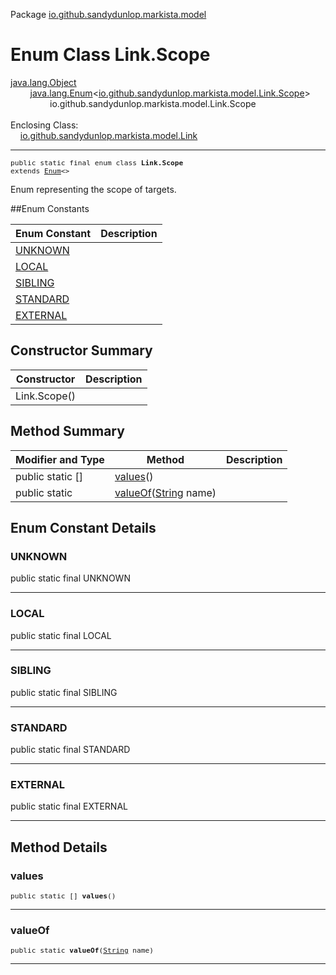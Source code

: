 Package [io.github.sandydunlop.markista.model](index.md)

# Enum Class Link.Scope
[java.lang.Object](https://docs.oracle.com/en/java/javase/24/docs/api/java.base/java/lang/Object.html)<br/>
        [java.lang.Enum](https://docs.oracle.com/en/java/javase/24/docs/api/java.base/java/lang/Enum.html)<[io.github.sandydunlop.markista.model.Link.Scope](Link.Scope.md)><br/>
                io.github.sandydunlop.markista.model.Link.Scope<br/>
<br/>
Enclosing Class:<br/>
    [io.github.sandydunlop.markista.model.Link](Link.md)


----

<span style="font-family: monospace; font-size: 80%;">public static final enum class __Link.Scope__<br/>extends [Enum](https://docs.oracle.com/en/java/javase/24/docs/api/java.base/java/lang/Enum.html)<[](Link.Scope.md)>
</span>

Enum representing the scope of targets.


##Enum Constants

| Enum Constant         | Description |
|-----------------------|-------------|
| [UNKNOWN](#unknown)   |             |
| [LOCAL](#local)       |             |
| [SIBLING](#sibling)   |             |
| [STANDARD](#standard) |             |
| [EXTERNAL](#external) |             |



## Constructor Summary

| Constructor  | Description |
|--------------|-------------|
| Link.Scope() |             |



## Method Summary

| Modifier and Type                 | Method                                                                                                                 | Description |
|-----------------------------------|------------------------------------------------------------------------------------------------------------------------|-------------|
| public static [](Link.Scope.md)[] | [values](#values)()                                                                                                    |             |
| public static [](Link.Scope.md)   | [valueOf](#valueof)([String](https://docs.oracle.com/en/java/javase/24/docs/api/java.base/java/lang/String.html) name) |             |



## Enum Constant Details

### UNKNOWN

public static final  UNKNOWN




---

### LOCAL

public static final  LOCAL




---

### SIBLING

public static final  SIBLING




---

### STANDARD

public static final  STANDARD




---

### EXTERNAL

public static final  EXTERNAL




---


## Method Details

### values

<span style="font-family: monospace; font-size: 80%;">public static [](Link.Scope.md)[] __values__()</span>




---

### valueOf

<span style="font-family: monospace; font-size: 80%;">public static [](Link.Scope.md) __valueOf__([String](https://docs.oracle.com/en/java/javase/24/docs/api/java.base/java/lang/String.html) name)</span>




---

